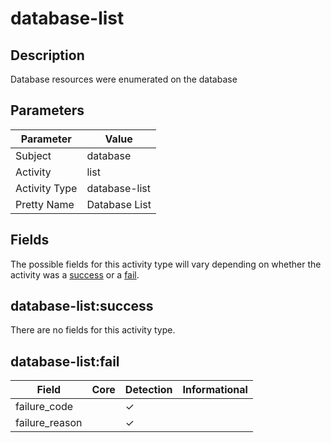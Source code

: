 database-list
=============

Description
-----------
Database resources were enumerated on the database

Parameters
----------
| Parameter     | Value         |
| ------------- | ------------- |
| Subject       | database      |
| Activity      | list          |
| Activity Type | database-list |
| Pretty Name   | Database List |


Fields
------

The possible fields for this activity type will vary depending on whether the activity was a [success](#database-listsuccess) or a [fail](#database-listfail).


database-list:success
---------------------

There are no fields for this activity type.


database-list:fail
------------------

| Field          | Core | Detection | Informational |
| -------------- | ---- | --------- | ------------- |
| failure_code   |      | &#10003;  |               |
| failure_reason |      | &#10003;  |               |